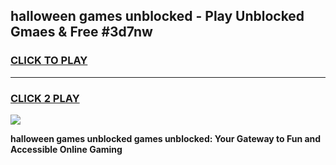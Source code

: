 
## halloween games unblocked - Play Unblocked Gmaes & Free #3d7nw
<h3>
<a href="https://news.freeplayer.one?title=halloween_games_unblocked&ref=03M">CLICK TO PLAY</a></h3>
<hr>

<h3>
<a href="https://news.freeplayer.one?title=halloween_games_unblocked&ref=03M">CLICK 2 PLAY</a>
  
</h3>

<a href="https://news.freeplayer.one?title=halloween_games_unblocked&ref=03M"><img src="https://clearcache.store/games.png"></a>


**halloween games unblocked games unblocked: Your Gateway to Fun and Accessible Online Gaming**
